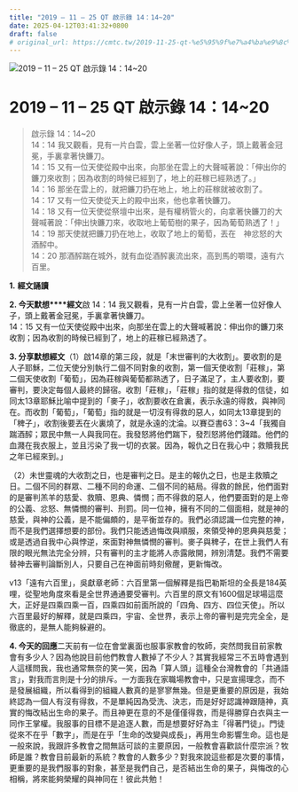 ```yaml
---
title: "2019 – 11 – 25 QT 啟示錄 14：14~20"
date: 2025-04-12T03:41:32+0800
draft: false
# original_url: https://cmtc.tw/2019-11-25-qt-%e5%95%9f%e7%a4%ba%e9%8c%84-14%ef%bc%9a1420
---
```


![2019 – 11 – 25 QT 啟示錄 14：14\~20](/images/qt.jpg   "2019 – 11 – 25 QT 啟示錄 14：14\~20")

# 2019 – 11 – 25 QT 啟示錄 14：14\~20

> 啟示錄 14：14\~20  
> 14：14 我又觀看，見有一片白雲，雲上坐著一位好像人子，頭上戴著金冠冕，手裏拿著快鐮刀。  
> 14：15 又有一位天使從殿中出來，向那坐在雲上的大聲喊著說：「伸出你的鐮刀來收割；因為收割的時候已經到了，地上的莊稼已經熟透了。」  
> 14：16 那坐在雲上的，就把鐮刀扔在地上，地上的莊稼就被收割了。  
> 14：17 又有一位天使從天上的殿中出來，他也拿著快鐮刀。  
> 14：18 又有一位天使從祭壇中出來，是有權柄管火的，向拿著快鐮刀的大聲喊著說：「伸出快鐮刀來，收取地上葡萄樹的果子，因為葡萄熟透了！」  
> 14：19 那天使就把鐮刀扔在地上，收取了地上的葡萄，丟在　神忿怒的大酒醡中。  
> 14：20 那酒醡踹在城外，就有血從酒醡裏流出來，高到馬的嚼環，遠有六百里。

**1.** **經文誦讀**

**2. 今天默想****經文**啟 14：14 我又觀看，見有一片白雲，雲上坐著一位好像人子，頭上戴著金冠冕，手裏拿著快鐮刀。  
14：15 又有一位天使從殿中出來，向那坐在雲上的大聲喊著說：伸出你的鐮刀來收割；因為收割的時候已經到了，地上的莊稼已經熟透了。

**3. 分享默想經文**（1）啟14章的第三段，就是「末世審判的大收割」。要收割的是人子耶穌，二位天使分別執行二個不同對象的收割，第一個天使收割「莊稼」，第二個天使收割「葡萄」，因為莊稼與葡萄都熟透了，日子滿足了，主人要收割，要審判，要決定每個人最終的歸宿。收割「莊稼」，「莊稼」指的就是得救的信徒，如同太13章耶穌比喻中提到的「麥子」，收割要收在倉裏，表示永遠的得救，與神同在。而收割「葡萄」，「葡萄」指的就是一切沒有得救的惡人，如同太13章提到的「稗子」，收割後要丟在火裏燒了，就是永遠的沈淪。以賽亞書63：3\~4「我獨自踹酒醡；眾民中無一人與我同在。我發怒將他們踹下，發烈怒將他們踐踏。他們的血濺在我衣服上，並且污染了我一切的衣裳。因為，報仇之日在我心中；救贖我民之年已經來到。」

（2）未世靈魂的大收割之日，也是審判之日。是主的報仇之日，也是主救贖之日。二個不同的群眾、二種不同的命運、二個不同的結局。得救的餘民，他們面對的是審判羔羊的慈愛、救贖、恩典、憐憫；而不得救的惡人，他們要面對的是上帝的公義、忿怒、無憐憫的審判、刑罰。同一位神，擁有不同的二個面相，就是神的慈愛，與神的公義，是不能偏頗的，是平衡並存的。我們必須認識一位完整的神，而不是我們選擇想要的部份。我們只能透過悔改與順服，來領受神的恩典與慈愛；或是透過自我中心與悖逆，來面對神無憐憫的審判。麥子與稗子，在世上我們人有限的眼光無法完全分辨，只有審判的主才能將人赤露敞開，辨別清楚。我們不需要替神去審判論斷別人，只要自己在神面前時刻儆醒，更新悔改。

v13「遠有六百里」，吳獻章老師：六百里第一個解釋是指巴勒斯坦的全長是184英哩，從聖地角度來看是全世界通通要受審判。六百里的原文有1600個足球場這麼大，正好是四乘四乘一百，四乘四如前面所說的「四角、四方、四位天使」。所以六百里最好的解釋，就是四乘四，宇宙、全世界，表示上帝的審判是完完全全，是徹底的，是無人能夠躲避的。

**4. 今天的回應**二天前有一位在會堂裏面也服事家教會的牧師，突然問我目前家教會有多少人？因為他說目前他們教會人數掉了不少人？其實我經常三不五時會遇到人這樣問我，我也通常無奈的笑一笑，因為「算人頭」這種全台灣教會的「共通語言」，對我而言則是十分的排斥。一方面我在家職場教會中，只是宣揚理念，而不是發展組織，所以看得到的組織人數真的是寥寥無幾。但是更重要的原因是，我始終認為一個人有沒有得救，不是單純因為受洗、決志，而是好好認識神跟隨神，真實的悔改結出生命的果子。而且神更在意的不是僅僅得救，而是得勝穿白衣與主一同作王掌權。我服事的目標不是追逐人數，而是想要好好為主「得著門徒」。門徒從來不在乎「數字」，而是在乎「生命的改變與成長」，再用生命影響生命。這也是一般來說，我跟許多教會之間無話可談的主要原因，一般教會喜歡談什麼宗派？牧師是誰？教會目前最新的系統？教會的人數多少？對我來說這些都是次要的事情，更重要的是我們服事的對象，甚至是我們自己，是否結出生命的果子，與悔改的心相稱，將來能夠榮耀的與神同在！彼此共勉！